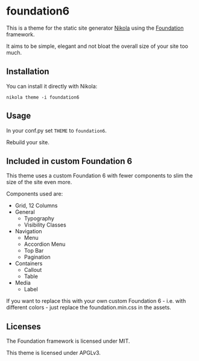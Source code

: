 # foundation6

This is a theme for the static site generator [Nikola](https://getnikola.com) using the [Foundation](http://foundation.zurb.com) framework.

It aims to be simple, elegant and not bloat the overall size of your site too much.

## Installation

You can install it directly with Nikola:

    nikola theme -i foundation6

## Usage

In your conf.py set `THEME` to `foundation6`.

Rebuild your site.

## Included in custom Foundation 6

This theme uses a custom Foundation 6 with fewer components to slim the size of the site even more.

Components used are:

* Grid, 12 Columns
* General
  * Typography
  * Visibility Classes
* Navigation
  * Menu
  * Accordion Menu
  * Top Bar
  * Pagination
* Containers
  * Callout
  * Table
* Media
  * Label

If you want to replace this with your own custom Foundation 6 - i.e. with different colors - just replace the foundation.min.css in the assets.

## Licenses

The Foundation framework is licensed under MIT.

This theme is licensed under APGLv3.

